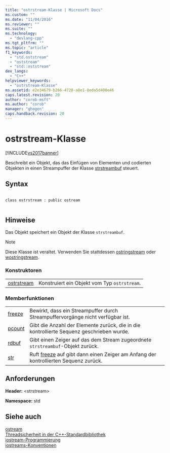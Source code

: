 ```yaml
---
title: "ostrstream-Klasse | Microsoft Docs"
ms.custom: ""
ms.date: "11/04/2016"
ms.reviewer: ""
ms.suite: ""
ms.technology: 
  - "devlang-cpp"
ms.tgt_pltfrm: ""
ms.topic: "article"
f1_keywords: 
  - "std.oststream"
  - "oststream"
  - "std::oststream"
dev_langs: 
  - "C++"
helpviewer_keywords: 
  - "ostrstream-Klasse"
ms.assetid: e2e34679-b266-4728-a8e1-8eda5d400e46
caps.latest.revision: 20
author: "corob-msft"
ms.author: "corob"
manager: "ghogen"
caps.handback.revision: 20
---
```

# ostrstream-Klasse
[!INCLUDE[vs2017banner](../assembler/inline/includes/vs2017banner.md)]

Beschreibt ein Objekt, das das Einfügen von Elementen und codierten Objekten in einen Streampuffer der Klasse [strstreambuf](../standard-library/strstreambuf-class.md) steuert.  
  
## Syntax  
  
```  
  
class ostrstream : public ostream  
  
```  
  
## Hinweise  
 Das Objekt speichert ein Objekt der Klasse `strstreambuf`.  
  
> [!NOTE]
>  Diese Klasse ist veraltet.  Verwenden Sie stattdessen [ostringstream](../Topic/ostringstream.md) oder [wostringstream](../Topic/wostringstream.md).  
  
### Konstruktoren  
  
|||  
|-|-|  
|[ostrstream](../Topic/ostrstream::ostrstream.md)|Konstruiert ein Objekt vom Typ `ostrstream`.|  
  
### Memberfunktionen  
  
|||  
|-|-|  
|[freeze](../Topic/ostrstream::freeze.md)|Bewirkt, dass ein Streampuffer durch Streampuffervorgänge nicht verfügbar ist.|  
|[pcount](../Topic/ostrstream::pcount.md)|Gibt die Anzahl der Elemente zurück, die in die kontrollierte Sequenz geschrieben wurde.|  
|[rdbuf](../Topic/ostrstream::rdbuf.md)|Gibt einen Zeiger auf das dem Stream zugeordnete `strstreambuf`\-Objekt zurück.|  
|[str](../Topic/ostrstream::str.md)|Ruft [freeze](../Topic/strstreambuf::freeze.md) auf gibt dann einen Zeiger am Anfang der kontrollierten Sequenz zurück.|  
  
## Anforderungen  
 **Header:** \<strstream\>  
  
 **Namespace:** std  
  
## Siehe auch  
 [ostream](../Topic/ostream.md)   
 [Threadsicherheit in der C\+\+\-Standardbibliothek](../standard-library/thread-safety-in-the-cpp-standard-library.md)   
 [iostream\-Programmierung](../standard-library/iostream-programming.md)   
 [iostreams\-Konventionen](../standard-library/iostreams-conventions.md)